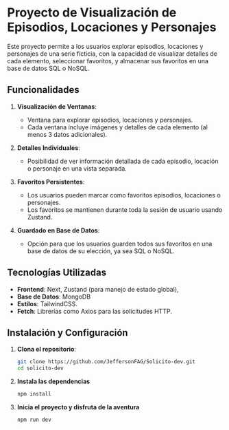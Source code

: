 # Proyecto de Visualización de Episodios, Locaciones y Personajes

Este proyecto permite a los usuarios explorar episodios, locaciones y personajes de una serie ficticia, con la capacidad de visualizar detalles de cada elemento, seleccionar favoritos, y almacenar sus favoritos en una base de datos SQL o NoSQL.

## Funcionalidades

1. **Visualización de Ventanas**:
   - Ventana para explorar episodios, locaciones y personajes.
   - Cada ventana incluye imágenes y detalles de cada elemento (al menos 3 datos adicionales).
2. **Detalles Individuales**:

   - Posibilidad de ver información detallada de cada episodio, locación o personaje en una vista separada.

3. **Favoritos Persistentes**:

   - Los usuarios pueden marcar como favoritos episodios, locaciones o personajes.
   - Los favoritos se mantienen durante toda la sesión de usuario usando Zustand.

4. **Guardado en Base de Datos**:
   - Opción para que los usuarios guarden todos sus favoritos en una base de datos de su elección, ya sea SQL o NoSQL.

## Tecnologías Utilizadas

- **Frontend**: Next, Zustand (para manejo de estado global),
- **Base de Datos**: MongoDB
- **Estilos**: TailwindCSS.
- **Fetch**: Librerías como Axios para las solicitudes HTTP.

## Instalación y Configuración

1. **Clona el repositorio**:
   ```bash
   git clone https://github.com/JeffersonFAG/Solicito-dev.git
   cd solicito-dev
   ```
2. **Instala las dependencias**
   ```bash
   npm install
   ```
3. **Inicia el proyecto y disfruta de la aventura**
   ```bash
   npm run dev
   ```
